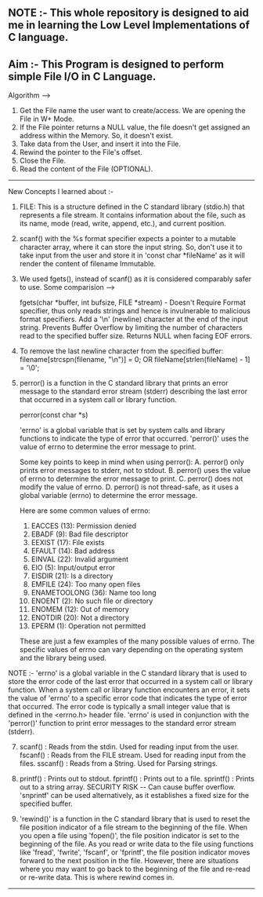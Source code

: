 NOTE :- This whole repository is designed to aid me in learning the Low Level Implementations of C language.
--------------------------------------------------------------------------------------------------------------------------------------------------
Aim :- This Program is designed to perform simple File I/O in C Language. 
--------------------------------------------------------------------------------------------------------------------------------------------------
Algorithm --> 
1. Get the File name the user want to create/access. We are opening the File in W+ Mode.
2. If the File pointer returns a NULL value, the file doesn't get assigned an address within the Memory. So, it doesn't exist.
3. Take data from the User, and insert it into the File.
4. Rewind the pointer to the File's offset.
5. Close the File.
6. Read the content of the File (OPTIONAL).
--------------------------------------------------------------------------------------------------------------------------------------------------
New Concepts I learned about :- 

1. FILE: This is a structure defined in the C standard library (stdio.h) that represents a file stream.
         It contains information about the file, such as its name, mode (read, write, append, etc.), and current position.

2. scanf() with the %s format specifier expects a pointer to a mutable character array, where it can store the input string.
   So, don't use it to take input from the user and store it in 'const char *fileName' as it will render the content of filename Immutable.

3. We used fgets(), instead of scanf() as it is considered comparably safer to use.
   Some comparision -->

   fgets(char *buffer, int bufsize, FILE *stream)  -  Doesn't Require Format specifier, thus only reads strings and hence is invulnerable to malicious format specifiers.
                                                      Add a '\n' (newline) character at the end of the input string.
                                                      Prevents Buffer Overflow by limiting the number of characters read to the specified buffer size.
                                                      Returns NULL when facing EOF errors.

4. To remove the last newline character from the specified buffer:
   filename[strcspn(filename, "\n")] = 0;    OR     fileName[strlen(fileName) - 1] = '\0';

5. perror() is a function in the C standard library that prints an error message to the standard error stream (stderr) describing the last error that occurred in a system call or
   library function.

   perror(const char *s)

   'errno' is a global variable that is set by system calls and library functions to indicate the type of error that occurred.
   'perror()' uses the value of errno to determine the error message to print.

   Some key points to keep in mind when using perror():
        A. perror() only prints error messages to stderr, not to stdout.
        B. perror() uses the value of errno to determine the error message to print.
        C. perror() does not modify the value of errno.
        D. perror() is not thread-safe, as it uses a global variable (errno) to determine the error message.

    Here are some common values of errno:

    1. EACCES (13): Permission denied
    2. EBADF (9): Bad file descriptor
    3. EEXIST (17): File exists
    4. EFAULT (14): Bad address
    5. EINVAL (22): Invalid argument
    6. EIO (5): Input/output error
    7. EISDIR (21): Is a directory
    8. EMFILE (24): Too many open files
    9. ENAMETOOLONG (36): Name too long
    10. ENOENT (2): No such file or directory
    11. ENOMEM (12): Out of memory
    12. ENOTDIR (20): Not a directory
    13. EPERM (1): Operation not permitted
   
    These are just a few examples of the many possible values of errno. The specific values of errno can vary depending on the operating system and the library being used.
   
NOTE :- 'errno' is a global variable in the C standard library that is used to store the error code of the last error that occurred in a system call or library function.
         When a system call or library function encounters an error, it sets the value of 'errno' to a specific error code that indicates the type of error that occurred. 
         The error code is typically a small integer value that is defined in the <errno.h> header file.
        'errno' is used in conjunction with the 'perror()' function to print error messages to the standard error stream (stderr).

7. scanf()  :  Reads from the stdin.                Used for reading input from the user.
   fscanf() :  Reads from the FILE stream.          Used for reading input from the files.
   sscanf() :  Reads from a String.                 Used for Parsing strings.

8. printf()  : Prints out to stdout.
   fprintf() : Prints out to a file.
   sprintf() : Prints out to a string array.        SECURITY RISK -- Can cause buffer overflow. 'snprintf' can be used alternatively, as it establishes a fixed size for the specified buffer.

9. 'rewind()' is a function in the C standard library that is used to reset the file position indicator of a file stream to the beginning of the file.
    When you open a file using 'fopen()', the file position indicator is set to the beginning of the file.
    As you read or write data to the file using functions like 'fread', 'fwrite', 'fscanf', or 'fprintf', the file position indicator moves forward to the next position in the file.
    However, there are situations where you may want to go back to the beginning of the file and re-read or re-write data. This is where rewind comes in.

----------------------------------------------------------------------------------------------------------------------------------------------------------------------------------------------






   
